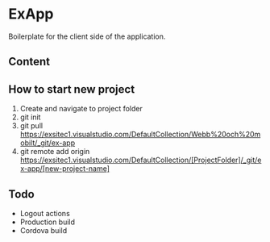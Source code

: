 # ExApp
Boilerplate for the client side of the application.

## Content

## How to start new project
1. Create and navigate to project folder
1. git init 
2. git pull https://exsitec1.visualstudio.com/DefaultCollection/Webb%20och%20mobilt/_git/ex-app
3. git remote add origin https://exsitec1.visualstudio.com/DefaultCollection/[ProjectFolder]/_git/ex-app/[new-project-name]

## Todo
* Logout actions
* Production build
* Cordova build